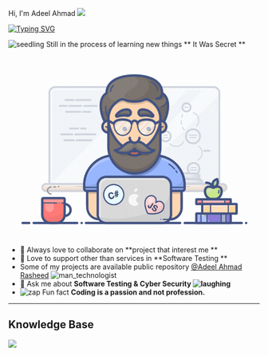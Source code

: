 [](#hi-im-adeel-ahmad)Hi, I'm Adeel Ahmad 
![](https://raw.githubusercontent.com/iampavangandhi/iampavangandhi/master/gifs/Hi.gif)

[![Typing SVG](https://camo.githubusercontent.com/7b769c161aa6910b5d16707a12bf52e970f0d70628f2782639f3de8101717dae/68747470733a2f2f726561646d652d747970696e672d7376672e6865726f6b756170702e636f6d3f666f6e743d466972612b436f64652673697a653d31382670617573653d3130303026636f6c6f723d3236383642302663656e7465723d74727565267643656e7465723d747275652677696474683d343530266c696e65733d536f6674776172652b5175616c6974792b2532362b4175746f6d6174696f6e2b456e67696e6565722e)](https://git.io/typing-svg)

![seedling](https://github.githubassets.com/images/icons/emoji/unicode/1f331.png) Still in the process of learning new things \*\* It Was Secret \*\* ![geek.gif](https://raw.githubusercontent.com/Elanza-48/Elanza-48/41a4790484e268102dfdab2b7c59d440d3ffafab/resources/img/geek.gif)

- 👯 Always love to collaborate on \*\*project that interest me \*\*
- 🤝 Love to support other than services in \*\*Software Testing \*\*
- Some of my projects are available public repository [@Adeel Ahmad Rasheed](https://github.com/adeelahmadrasheedofficial) ![man_technologist](https://github.githubassets.com/images/icons/emoji/unicode/1f468-1f4bb.png)
- 💬 Ask me about **Software Testing & Cyber Security ![laughing](https://github.githubassets.com/images/icons/emoji/unicode/1f606.png)**
- ![zap](https://github.githubassets.com/images/icons/emoji/unicode/26a1.png) Fun fact **Coding is a passion and not profession.**

---

## [](#knowledge-base)**Knowledge Base**

![](https://camo.githubusercontent.com/63eb5ed09e8b9c551fc5e8a9d55aa68c35b23580d8a78250c3cf1119e21ef9f2/68747470733a2f2f75706c6f6164732e746f7074616c2e696f2f626c6f672f696d6167652f39313330322f746f7074616c2d626c6f672d696d6167652d313433343537383030353538392d34653638393765633034636330623363373037356239623031316565393135632e676966)

